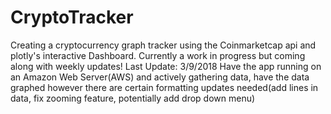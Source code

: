 # CryptoTracker
Creating a cryptocurrency graph tracker using the Coinmarketcap api and plotly's interactive Dashboard. Currently a work in progress but coming along with weekly updates! Last Update: 3/9/2018 Have the app running on an Amazon Web Server(AWS) and actively gathering data, have the data graphed however there are certain formatting updates needed(add lines in data, fix zooming feature, potentially add drop down menu)
